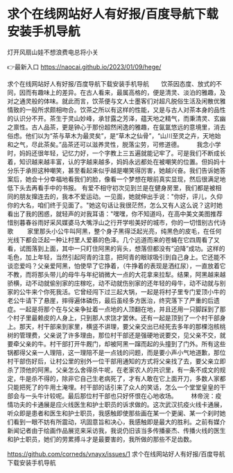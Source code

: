 # 求个在线网站好人有好报/百度导航下载安装手机导航
灯开风扇山娃不想浪费电总将小关

👉最新入口 https://naocai.github.io/2023/01/09/hege/

求个在线网站好人有好报/百度导航下载安装手机导航　　饮茶因态度、放式的不同，因而有趣味上的差异。在古人看来，最属高格的，便是清灵、淡泊的雅趣，及对之通灵般的体味。就此而言，饮茶便与文人士墨客们对超凡脱俗生活及闲散优雅情致的一般所求颇相吻合。饮茶之所以有这样的性能，又是与古人对茶本身的品性的认识分不开。茶生于灵山妙峰，承甘露之芳泽，蕴天地之精气，而秉清灵、玄幽之禀性。古人品茶，更是钟心于那份超然闲逸的雅趣，在氤氲悠远的意境里，消去俗虑。他们以为“茶与草木为最灵矣”，是“草木之仙骨”，“山川至灵之卉，天地始和之气，尽此茶矣。”品茶还可以滋养灵性，脱落尘劳，可修道德。
　　我念小学时，妈妈还很年轻，记忆力好，一个字教上三五遍就能记牢了。可是我们不断成长着，知识越来越丰富，认的字越来越多，妈妈永远都处在被嘲笑的位置。但妈妈十分乐于承担这种嘲笑，甚至看起来似乎越是嘲笑得厉害，她越兴奋。我们告诉她答案后，她会十分幸福地看我们的脸，像看一个梦想在眼前真实显现，然后很满足地低下头去再看手中的书报。
有爱不相守初次见到兰是在健身房里，我们都是被相同的朋友撺连去的，我本不爱运动。一见面，她就伸出手说："你好，评儿，久仰你的大名，咱们终于见面了。"她这句话让我很茫然，怎么又有人这么说？这时她看出了我的困惑，就轻声的对我耳语："嘿嘿，你不知道吗，在高中美文美图推荐惜别暮春谷雨好采风媒婆马大嘴浮山之行开学啦美好的城市，你的一切惜别古代诗歌
　　家里那头小公牛叫阿黑，整个身子黑得泛起光亮，纯黑色的皮毛，在任何光线下都会泛起一种让村里人爱慕的色泽。几个远道而来的苍蝇在它四周看了又看，试图落到上面，其中一只盯住阿黑的肓头，想落但都没有“迫降”成功。这样的毛色，加上年轻，当然引起阿青的注意，把阿青的眼球吸引到自己身上。它还能不谈恋爱吗？父亲爱阿黑，怕使早了它挣着，（牛挣着的表现是洒红尿），一直放着它不教，而将那头带儿的母牛与年纪销微大一点的大花拿来拉犁。结果，阿黑越来越骄横，动不动就偷别家的庄稼吃，动不动就伤别家的还年轻的母牛，动不动就与别家的公牛来个你死我活。它曾经闯下过三起大锅，一起是将村子里专门爱顶小牛的老公牛请下了悬崖，摔得遍体磷伤，最后虽经多方医治，终究落下了严重的后遗症。一起是将那个在与父亲争扯着一点地的人顶翻在地，并且还用一只脚踩到了那个村子里最赖皮的人身上，只到那人求饶才罢休。还有一起是顶到了一个村干部身上。那天，村干部来到家里，横竖不讲理，要父亲交出已经死去多年的那棵泡核桃树的管理费，父亲说了许多理由，那位村干部还是强硬地说要交，见父亲不交，就要牵父亲的牛。村干部打开牛厩门，却被阿黑一蹿而起的头撞到了门外。所有这些锅都得父亲一人理陪，这一理陪不是一点钱的问题，而是要小声小气地道歉，那位村干部伤好后，让村公里的别外一位干部用通知的方式将父亲找了去，要父亲立即杀了顶他的阿黑。父亲怎么舍得杀牛呢，在老家农人的共识里，有一条不成文的规定，牛是杀不得的，除非它自己生老病死了，才有人敢在它上面开刀，多数人家都只能把死了的牛用土淹埋。村干部的话引来了众人的笑话，怎么一个堂堂皇皇的干部会与一头牛计较呢。最后那位村干部也只好怀恨在心地收场。
　　林帝浣：疫情功夫的卡通展是应火线医生和护士职员的诉求做的。这次武汉抗疫火线卡通展，听众即是患者和医生和护士职员，我感触即使那些画在某一个更阑、某一个刹时她们看到一眼不妨有所震动，巩固意旨和决心，我感触即是最大的胜利。之前有媒介新闻记者由于绘画作品展览来采访我，我说仍旧该当多传播豪杰、传播火线的医生和护士职员，她们的劳累搏斗才是最要害的，我所做的那些不足齿数。

https://github.com/corneds/vnayx/issues/1
求个在线网站好人有好报/百度导航下载安装手机导航
